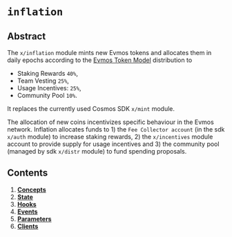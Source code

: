 <!--
order: 0
title: "Incentives Overview"
parent:
  title: "incentives"
-->

# `inflation`

## Abstract

The `x/inflation` module mints new Evmos tokens and allocates them in daily
epochs according to the [Evmos Token
Model](https://evmos.blog/the-evmos-token-model-edc07014978b) distribution to
* Staking Rewards `40%`,
* Team Vesting `25%`,
* Usage Incentives: `25%`,
* Community Pool `10%`.

It replaces the currently used Cosmos SDK `x/mint` module.

The allocation of new coins incentivizes specific behaviour in the Evmos
network. Inflation allocates funds to 1) the `Fee Collector account` (in the sdk
`x/auth` module) to increase staking rewards, 2) the  `x/incentives` module
account  to provide supply for usage incentives and 3) the community pool
(managed by sdk `x/distr` module) to fund spending proposals.

## Contents

1. **[Concepts](01_concepts.md)**
2. **[State](02_state.md)**
3. **[Hooks](03_hooks.md)**
4. **[Events](04_events.md)**
5. **[Parameters](05_params.md)**
6. **[Clients](06_clients.md)**
